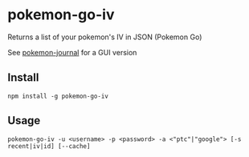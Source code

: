 # pokemon-go-iv
Returns a list of your pokemon's IV in JSON (Pokemon Go)

See [pokemon-journal](https://github.com/billyvg/pokemon-journal) for a GUI version

## Install
`npm install -g pokemon-go-iv`

## Usage
`pokemon-go-iv -u <username> -p <password> -a <"ptc"|"google"> [-s recent|iv|id] [--cache]`
